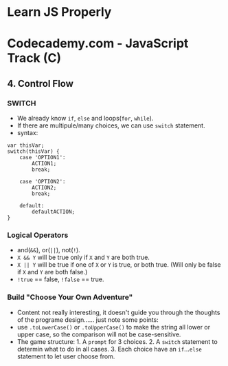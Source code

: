Learn JS Properly
===

# Codecademy.com - JavaScript Track (C)
## 4. Control Flow
### SWITCH
- We already know `if`, `else` and loops(`for`, `while`).
- If there are multipule/many choices, we can use `switch` statement.
- syntax:
```
var thisVar;
switch(thisVar) {
    case 'OPTION1':
        ACTION1;
        break;

    case 'OPTION2':
        ACTION2;
        break;
    
    default:
        defaultACTION;
}
```

### Logical Operators
- and(`&&`), or(`||`), not(`!`).
- `X && Y` will be true only if `X` and `Y` are both true.
- `X || Y` will be true if one of `X` or `Y` is true, or both true. (Will only be false if `X` and `Y` are both false.)
- `!true` == false, `!false` == true.

### Build "Choose Your Own Adventure"
- Content not really interesting, it doesn't guide you through the thoughts of the programe design...... just note some points:
- use `.toLowerCase()` or `.toUpperCase()` to make the string all lower or upper case, so the comparison will not be case-sensitive.
- The game structure: 1. A `prompt` for 3 choices. 2. A `switch` statement to determin what to do in all cases. 3. Each choice have an `if`...`else` statement to let user choose from.
